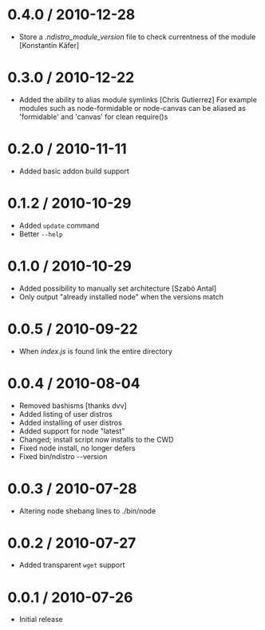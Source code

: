 
0.4.0 / 2010-12-28 
==================

  * Store a _.ndistro_module_version_ file to check currentness of the module [Konstantin Käfer]

0.3.0 / 2010-12-22 
==================

  * Added the ability to alias module symlinks [Chris Gutierrez]
    For example modules such as node-formidable or node-canvas
    can be aliased as 'formidable' and 'canvas' for clean require()s

0.2.0 / 2010-11-11 
==================

  * Added basic addon build support

0.1.2 / 2010-10-29 
==================

  * Added `update` command
  * Better `--help`

0.1.0 / 2010-10-29 
==================

  * Added possibility to manually set architecture [Szabó Antal]
  * Only output "already installed node" when the versions match

0.0.5 / 2010-09-22 
==================

  * When _index.js_ is found link the entire directory

0.0.4 / 2010-08-04
==================

  * Removed bashisms [thanks dvv]
  * Added listing of user distros
  * Added installing of user distros
  * Added support for node "latest"
  * Changed; install script now installs to the CWD
  * Fixed node install, no longer defers
  * Fixed bin/ndistro --version

0.0.3 / 2010-07-28
==================

  * Altering node shebang lines to ./bin/node

0.0.2 / 2010-07-27
==================

  * Added transparent `wget` support


0.0.1 / 2010-07-26
==================

  * Initial release
